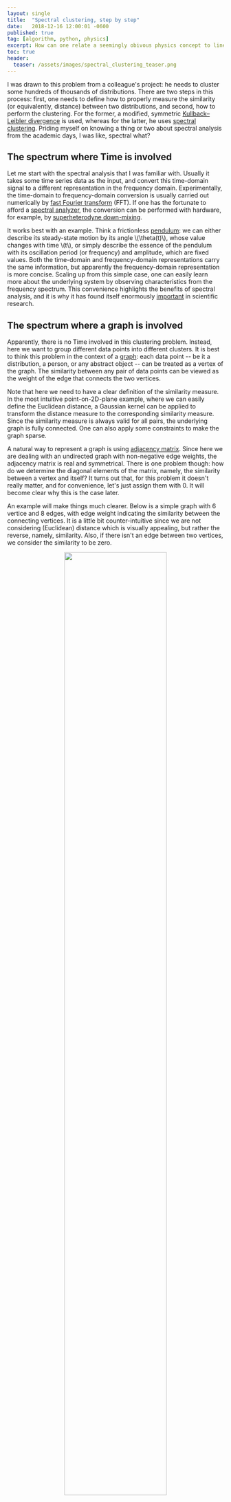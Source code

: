 ```yaml
---
layout: single
title:  "Spectral clustering, step by step"
date:   2018-12-16 12:00:01 -0600
published: true
tag: [algorithm, python, physics]
excerpt: How can one relate a seemingly obivous physics concept to linear algebra, and then to a data science problem.
toc: true
header:
  teaser: /assets/images/spectral_clustering_teaser.png
---
```


I was drawn to this problem from a colleague's project: he needs to cluster some hundreds of thousands of distributions. There are two steps in this process: first, one needs to define how to properly measure the similarity (or equivalently, distance) between two distributions, and second, how to perform the clustering. For the former, a modified, symmetric [Kullback–Leibler divergence](https://en.wikipedia.org/wiki/Kullback%E2%80%93Leibler_divergence) is used, whereas for the latter, he uses [spectral clustering](https://en.wikipedia.org/wiki/Spectral_clustering). Priding myself on knowing a thing or two about spectral analysis from the academic days, I was like, spectral what?

## The spectrum where Time is involved
Let me start with the spectral analysis that I was familiar with. Usually it takes some time series data as the input, and convert this time-domain signal to a different representation in the frequency domain. Experimentally, the time-domain to frequency-domain conversion is usually carried out numerically by [fast Fourier transform](https://en.wikipedia.org/wiki/Fast_Fourier_transform) (FFT). If one has the fortunate to afford a [spectral analyzer](https://en.wikipedia.org/wiki/Spectrum_analyzer), the conversion can be performed with hardware, for example, by [superheterodyne down-mixing](https://en.wikipedia.org/wiki/Superheterodyne_receiver). 

It works best with an example. Think a frictionless [pendulum](https://en.wikipedia.org/wiki/Pendulum): we can either describe its steady-state motion by its angle \\(\theta(t)\\), whose value changes with time \\(t\\), or simply describe the essence of the pendulum with its oscillation period (or frequency) and amplitude, which are fixed values. Both the time-domain and frequency-domain representations carry the same information, but apparently the frequency-domain representation is more concise. Scaling up from this simple case, one can easily learn more about the underlying system by observing characteristics from the frequency spectrum. This convenience highlights the benefits of spectral analysis, and it is why it has found itself enormously [important](https://en.wikipedia.org/wiki/Spectral_analysis) in scientific research. 

## The spectrum where a graph is involved
Apparently, there is no Time involved in this clustering problem. Instead, here we want to group different data points into different clusters. It is best to think this problem in the context of a [graph](https://en.wikipedia.org/wiki/Graph_(discrete_mathematics)): each data point -- be it a distribution, a person, or any abstract object -- can be treated as a vertex of the graph. The similarity between any pair of data points can be viewed as the weight of the edge that connects the two vertices. 

Note that here we need to have a clear definition of the similarity measure. In the most intuitive point-on-2D-plane example, where we can easily define the Euclidean distance, a Gaussian kernel can be applied to transform the distance measure to the corresponding similarity measure. Since the similarity measure is always valid for all pairs, the underlying graph is fully connected. One can also apply some constraints to make the graph sparse.

A natural way to represent a graph is using [adjacency matrix](https://en.wikipedia.org/wiki/Adjacency_matrix). Since here we are dealing with an undirected graph with non-negative edge weights, the adjacency matrix is real and symmetrical. There is one problem though: how do we determine the diagonal elements of the matrix, namely, the similarity between a vertex and itself? It turns out that, for this problem it doesn't really matter, and for convenience, let's just assign them with 0. It will become clear why this is the case later.

An example will make things much clearer. Below is a simple graph with 6 vertice and 8 edges, with edge weight indicating the similarity between the connecting vertices. It is a little bit counter-intuitive since we are not considering (Euclidean) distance which is visually appealing, but rather the reverse, namely, similarity. Also, if there isn't an edge between two vertices, we consider the similarity to be zero. 

<figure>
<center>
<a href="/assets/images/simple_graph.jpg"><img src="/assets/images/simple_graph.png" style="width:75%;"></a>
</center>
</figure>

Let's construct the adjacency matrix \\(S\\) real quick, as:

$$
S = 
\begin{bmatrix}
0 & 8 & 6 & 1 & 0 & 0 \\ 
8 & 0 & 8 & 0 & 0 & 0 \\
6 & 8 & 0 & 0 & 2 & 0 \\
1 & 0 & 0 & 0 & 8 & 8 \\
0 & 0 & 2 & 8 & 0 & 7 \\
0 & 0 & 0 & 8 & 7 & 0 
\end{bmatrix}.
$$ 

Here I implicitly order the vertices alphabetically. The matrix \\(S\\) is also often denoted as \\(A\\) or \\(W\\), to reflect that it is the adjacency matrix, or weight matrix. At this juncture, we successfully convert the data to a graph, and further the corresponding matrix representation. Here onwards, we are going to deal with the *[spectrum](https://en.wikipedia.org/wiki/Spectrum_of_a_matrix)* of a matrix representation of the underlying graph, that is, the matrix's set of eigenvalues together with their multiplicities. In another word, we want to explore the spectrum of the graph.


## Spectral clustering as an optimization problem
### The minimum cut 
Once in the graph land, the clustering problem can be viewed as a graph partition problem. In the simplest case, in which we want to group the data to just 2 clusters, we are effectively looking for a [graph cut](https://en.wikipedia.org/wiki/Cut_(graph_theory)) which partition all the vertices to two disjoint set of \\(A\\) and \\(B\\), such that the objective function \\(\mathcal{L}\\): 

$$
\begin{eqnarray}
\mathcal{L}(A, B) = \sum_{i \in A,~ j \in B} s_{ij}\\
\end{eqnarray}
$$

is minimized. In another word, we want to minimize the total weights of all edges that cross the frontier of the cut. This effectively turns the clustering problem to a [minimum cut](https://en.wikipedia.org/wiki/Minimum_cut) problem, where there are well-developed algorithms. 

### The normalized minimum cut 
However, this minimal cut paradigm does not always work well in real clustering problems (see figure 1 of this [paper](https://people.eecs.berkeley.edu/~malik/papers/SM-ncut.pdf) for an example). Instead, one would rather minimize the following objective function:

$$
\begin{eqnarray}
\mathcal{L}_\text{norm}(A, B) = \sum_{i \in A,~ j \in B} s_{ij}
{\large(}\frac{1}{\text{vol}(A)} + \frac{1}{\text{vol}(B)}{\large)},
\end{eqnarray}
$$ 

where \\(\text{vol}(A) = \sum_{i \in A} d_i\\). Here \\(d_i\\) is the degree of vertex \\(i\\), and \\(\text{vol}(A)\\) can be viewed as a measure of the size of the cluster. This "normalized" version of the minimum cut problem will penalize cluster with small size, therefore achieving more balanced clusters. Unfortunately, this normalized minimum cut problem is NP-hard, and one has to resort to the approximate solutions.

## Graph Laplacians

In order to solve for the normalized minimum cut problem, one needs to analyze the [Laplacian matrix](https://en.wikipedia.org/wiki/Laplacian_matrix), \\(L\\), of the graph, as \\(L = D - S\\). Here \\(D\\) is a simple diagonal matrix, with \\(d_{ii}\\) equals the sum of \\(i^\text{th}\\) row of \\(S\\). It should become clear now why the values of the diagonal elements of \\(S\\) is irrelevant, since they get canceled out in \\(L\\). As a result, each of the row sums for \\(L\\) is zero. As the frequency spectrum of a frictionless pendulum can reveal the essence of the motion, the eigenvalues and eigenvectors of the graph Laplacian will guide us to uncover the basic properties of the graph.

The Laplacian matrix for the simple example above is then:

$$
L = 
\begin{bmatrix}
15 & -8 & -6 & -1 & 0 & 0 \\ 
-8 & 16 & -8 & 0 & 0 & 0 \\
-6 & -8 & 16 & 0 & -2 & 0 \\
-1 & 0 & 0 & 17 & -8 & -8 \\
0 & 0 & -2 & -8 & 17 & -7 \\
0 & 0 & 0 & -8 & -7 & 15 
\end{bmatrix}.
$$ 

From here, things start to diverge, in three major directions. One can either proceed with the graph Laplacian as it is; or one can normalize \\(L\\), in two different ways, as:

$$
\begin{eqnarray}
L_\text{sym} &=& D^{-1/2} L D^{1/2},\\
L_\text{rw} &=& D^{-1} L,
\end{eqnarray}
$$ 

where the subscripts $$_\text{sym}$$ and $$_\text{rw}$$ mean symmetric and random walk, respectively. Depending on which graph Laplacian is used, the clustering algorithm differs slightly in the details. In the below, I will follow the algorithm proposed in [Ng, Jordan, Weiss](https://ai.stanford.edu/~ang/papers/nips01-spectral.pdf), by using \\(L_\text{sym}\\) to perform the clustering task.

## Spectral clustering, step by step

After laying out all the notations, we are finally ready to carry out a \\(k\\)-group clustering with the following steps:

1. Obtain the graph Laplacian as \\(L = D ~–~ S\\);
2. Normalize the graph Laplacian as: \\(L_\text{sym} = D^{-1/2} L D^{1/2}\\);
3. Get eigenvalues and eigenvectors of \\(L_\text{sym}\\), with the ascending order of eigenvalues;
4. Take the first \\(k\\) eigenvectors, and to form a \\(N \times k\\) matrix \\(U\\);
5. Form a matrix \\(T\\) from \\(U\\) by normalizing the rows of \\(U\\) to norm 1.
6. Treat each row of \\(T\\) as a data point, run some simple clustering algorithm such as K-means, make cluster assignments (1 to \\(k\\));
7. The original problem will be given the same cluster assignment.

It is worthwhile to go back to the running example, and carry it through the steps. The calculated \\(L_\text{sym}\\) is:

$$
L_\text{sym} = 
\begin{bmatrix}
 0.130 & -0.069 & -0.051 & -0.008 &  0.    &  0.    \\
-0.069 &  0.137 & -0.068 &  0.    &  0.    &  0.    \\
-0.051 & -0.068 &  0.137 &  0.    & -0.017 &  0.    \\
-0.008 &  0.    &  0.    &  0.145 & -0.068 & -0.068 \\
 0.    &  0.    & -0.017 & -0.068 &  0.145 & -0.060 \\
 0.    &  0.    &  0.    & -0.068 & -0.060 &  0.130 \\
\end{bmatrix},
$$

and the corresponding \\(T\\) (with \\(k\\) = 2) is:

$$
T = 
\begin{bmatrix}
0.706 & -0.708 \\
0.677 & -0.735 \\
0.738 & -0.674 \\
0.710 &  0.703 \\
0.740 &  0.672 \\
0.677 &  0.735 \\
\end{bmatrix}.
$$

At this point, without running a formal clustering algorithm, we can easily eyeball that the first three rows (vertices A, B, C) are in a different group of the bottom three rows (vertices D, E, F). 

How does it work in more realistic problems? Taking a [page](http://scikit-learn.org/stable/auto_examples/cluster/plot_cluster_comparison.html) from scikit-learn's book, I used three of the datasets, and applied the aforementioned steps for spectral clustering (codes [here](http://nbviewer.jupyter.org/github/changyaochen/changyaochen.github.io/blob/master/assets/notebooks/spectral_clustering.ipynb)). The results look pretty good to me.

<figure class="third">
<a href="/assets/images/spectral_clustering_moon.png"><img src="/assets/images/spectral_clustering_moon.png" ></a>
<a href="/assets/images/spectral_clustering_moon.blob"><img src="/assets/images/spectral_clustering_blob.png"></a>
<a href="/assets/images/spectral_clustering_aniso.png"><img src="/assets/images/spectral_clustering_aniso.png"></a>
</figure>

## Analogy in the physical world

It is hard for me not to put Time to the spectrum of a graph, and it turns out one could do that with our favorite [simple harmonic oscillators](https://en.wikipedia.org/wiki/Harmonic_oscillator). Imagine each vertex in the graph as a particle, and the edge connecting two vertices as a spring, whose spring constant equals the edge weight. Each particle's mass equals the total degree of the vertex, and they are only allowed to move along the direction perpendicular to the plane of the graph. The subject of interest here is the motion of each particle, \\(x_i\\). 

Here we are considering the ideal case, *i.e.*, no energy loss due to friction. If one gives a little nudge to any of the particles, since all the particles are connected through various springs, the whole system will start to vibrate, and finally reaches some steady state that each particle is oscillating with a certain rhythm. I have discussed a similar case [before](https://changyaochen.github.io/normal-mode/), but here we are more interested in the case with more than just two masses. The question we want to answer is that: are there groups of particles that move in similar patterns? For example, imagine two groups of particles: the springs connecting the intra-group particles are very stiff, whereas the springs connecting the inter-group particles are very loose, then one would expect that the two groups will just oscillate independently with their own resonant frequency, regardless of the motions from the other group. Therefore it is very natural how the clusters should be decided.

Effectively, one wants to solve the below equation of motion (simple Newton's second law and Hooke's law):

$$
L \textbf{x}(t) = - D \ddot{\textbf{x}}(t).
$$

If one assumes a steady-state solution in the form of \\(\textbf{x}(t) = u_k \cos(\omega_k + \theta_k)\\), the system becomes:

$$
D^{-1} L \textbf{u} = \omega_k^2 \textbf{u}.
$$

This is exactly the problem that the normalized minimum cut aims to solve. The eigenvalues of the normalized Laplacian correspond to the resonant frequencies of the many-body system. The lowest eigenvalue of such system is always zero (corresponding eigenvector of \\(\textbf{1}\\)), that implies a static offset of all the particles. The second lowest eigenvalue and the corresponding eigenvector (also known as [Fiedler vector](https://en.wikipedia.org/wiki/Algebraic_connectivity#Fiedler_vector)) will tell us a great deal of the strongest collective motions of the system. Therefore one can run simpler clustering algorithm on the Fiedler vector in order to solve the original clustering problem.

## References

There are only too many good resources on this subject. During the write-up of this post, I found this [tutorial](http://www.kyb.mpg.de/fileadmin/user_upload/files/publications/attachments/Luxburg07_tutorial_4488%5b0%5d.pdf) by von Luxburg very idiot-friendly (to me) yet comprehensive. Of course, the two seminal papers by [Shi, Malik](https://people.eecs.berkeley.edu/~malik/papers/SM-ncut.pdf) and [Ng, Jordan, Weiss](https://ai.stanford.edu/~ang/papers/nips01-spectral.pdf) are very helpful too. The [book](http://www.math.ucsd.edu/~fan/research/revised.html) by Fan Chung also occupied much of my free time. 

